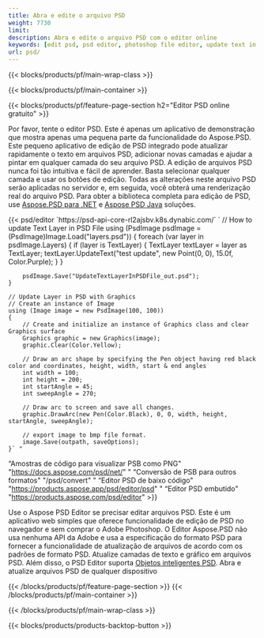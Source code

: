 ```yaml
---
title: Abra e edite o arquivo PSD
weight: 7730
limit: 
description: Abra e edite o arquivo PSD com o editor online
keywords: [edit psd, psd editor, photoshop file editor, update text in psd, update psd, open psd, update text in psd]
url: psd/
---
```


{{< blocks/products/pf/main-wrap-class >}}

{{< blocks/products/pf/main-container >}}

{{< blocks/products/pf/feature-page-section h2="Editor PSD online gratuito" >}}
<p>Por favor, tente o editor PSD. Este é apenas um aplicativo de demonstração que mostra apenas uma pequena parte da funcionalidade do Aspose.PSD. Este pequeno aplicativo de edição de PSD integrado pode atualizar rapidamente o texto em arquivos PSD, adicionar novas camadas e ajudar a pintar em qualquer camada do seu arquivo PSD. A edição de arquivos PSD nunca foi tão intuitiva e fácil de aprender. Basta selecionar qualquer camada e usar os botões de edição. Todas as alterações neste arquivo PSD serão aplicadas no servidor e, em seguida, você obterá uma renderização real do arquivo PSD. Para obter a biblioteca completa para edição de PSD, use <a href="/psd/{{< lang-code >}}net">Aspose.PSD para .NET</a> e <a href="/psd/{{< lang-code >}}java">Aspose PSD Java</a> soluções. </p>
{{< psd/editor `https://psd-api-core-rl2ajsbv.k8s.dynabic.com/` 
`	// How to update Text Layer in PSD File
	using (PsdImage psdImage = (PsdImage)Image.Load("layers.psd"))
  	{
		foreach (var layer in psdImage.Layers)
		{
			if (layer is TextLayer)
			{
				TextLayer textLayer = layer as TextLayer;
				textLayer.UpdateText("test update", new Point(0, 0), 15.0f, Color.Purple);
			}
		}

		psdImage.Save("UpdateTextLayerInPSDFile_out.psd");
	}
	
	// Update Layer in PSD with Graphics
	// Create an instance of Image
	using (Image image = new PsdImage(100, 100))
	{
		// Create and initialize an instance of Graphics class and clear Graphics surface
		Graphics graphic = new Graphics(image);
		graphic.Clear(Color.Yellow);

		// Draw an arc shape by specifying the Pen object having red black color and coordinates, height, width, start & end angles                 
		int width = 100;
		int height = 200;
		int startAngle = 45;
		int sweepAngle = 270;

		// Draw arc to screen and save all changes.
		graphic.DrawArc(new Pen(Color.Black), 0, 0, width, height, startAngle, sweepAngle);

		// export image to bmp file format.
		image.Save(outpath, saveOptions);
	}` "
“Amostras de código para visualizar PSB como PNG"  "https://docs.aspose.com/psd/net/" "
“Conversão de PSB para outros formatos"  "/psd/convert" "
“Editor PSD de baixo código" "https://products.aspose.app/psd/editor/psd" "
“Editor PSD embutido" "https://products.aspose.com/psd/editor" >}}
<p>Use o Aspose PSD Editor se precisar editar arquivos PSD. Este é um aplicativo web simples que oferece funcionalidade de edição de PSD no navegador e sem comprar o Adobe Photoshop. O Editor Aspose.PSD não usa nenhuma API da Adobe e usa a especificação do formato PSD para fornecer a funcionalidade de atualização de arquivos de acordo com os padrões de formato PSD. Atualize camadas de texto e gráfico em arquivos PSD. Além disso, o PSD Editor suporta <a href="https://reference.aspose.com/psd/net/aspose.psd.fileformats.psd.layers.smartobjects/smartobjectlayer/">Objetos inteligentes PSD</a>. Abra e atualize arquivos PSD de qualquer dispositivo</p>

{{< /blocks/products/pf/feature-page-section >}}
{{< /blocks/products/pf/main-container >}}


{{< /blocks/products/pf/main-wrap-class >}}

{{< blocks/products/products-backtop-button >}}
